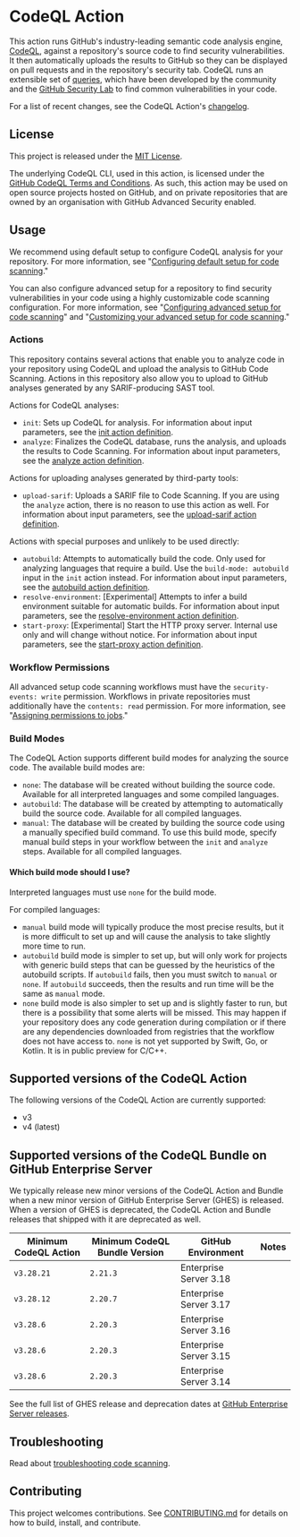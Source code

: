 # CodeQL Action

This action runs GitHub's industry-leading semantic code analysis engine, [CodeQL](https://codeql.github.com/), against a repository's source code to find security vulnerabilities. It then automatically uploads the results to GitHub so they can be displayed on pull requests and in the repository's security tab. CodeQL runs an extensible set of [queries](https://github.com/github/codeql), which have been developed by the community and the [GitHub Security Lab](https://securitylab.github.com/) to find common vulnerabilities in your code.

For a list of recent changes, see the CodeQL Action's [changelog](CHANGELOG.md).

## License

This project is released under the [MIT License](LICENSE).

The underlying CodeQL CLI, used in this action, is licensed under the [GitHub CodeQL Terms and Conditions](https://securitylab.github.com/tools/codeql/license). As such, this action may be used on open source projects hosted on GitHub, and on private repositories that are owned by an organisation with GitHub Advanced Security enabled.

## Usage

We recommend using default setup to configure CodeQL analysis for your repository. For more information, see "[Configuring default setup for code scanning](https://docs.github.com/en/code-security/code-scanning/enabling-code-scanning/configuring-default-setup-for-code-scanning)."

You can also configure advanced setup for a repository to find security vulnerabilities in your code using a highly customizable code scanning configuration. For more information, see "[Configuring advanced setup for code scanning](https://docs.github.com/en/code-security/code-scanning/creating-an-advanced-setup-for-code-scanning/configuring-advanced-setup-for-code-scanning)" and "[Customizing your advanced setup for code scanning](https://docs.github.com/en/code-security/code-scanning/creating-an-advanced-setup-for-code-scanning/customizing-your-advanced-setup-for-code-scanning)."

### Actions

This repository contains several actions that enable you to analyze code in your repository using CodeQL and upload the analysis to GitHub Code Scanning. Actions in this repository also allow you to upload to GitHub analyses generated by any SARIF-producing SAST tool.

Actions for CodeQL analyses:

- `init`: Sets up CodeQL for analysis. For information about input parameters, see the [init action definition](https://github.com/github/codeql-action/blob/main/init/action.yml).
- `analyze`: Finalizes the CodeQL database, runs the analysis, and uploads the results to Code Scanning. For information about input parameters, see the [analyze action definition](https://github.com/github/codeql-action/blob/main/analyze/action.yml).

Actions for uploading analyses generated by third-party tools:

- `upload-sarif`: Uploads a SARIF file to Code Scanning. If you are using the `analyze` action, there is no reason to use this action as well. For information about input parameters, see the [upload-sarif action definition](https://github.com/github/codeql-action/blob/main/upload-sarif/action.yml).

Actions with special purposes and unlikely to be used directly:

- `autobuild`: Attempts to automatically build the code. Only used for analyzing languages that require a build. Use the `build-mode: autobuild` input in the `init` action instead. For information about input parameters, see the [autobuild action definition](https://github.com/github/codeql-action/blob/main/autobuild/action.yml).
- `resolve-environment`: [Experimental] Attempts to infer a build environment suitable for automatic builds. For information about input parameters, see the [resolve-environment action definition](https://github.com/github/codeql-action/blob/main/resolve-environment/action.yml).
- `start-proxy`: [Experimental] Start the HTTP proxy server. Internal use only and will change without notice. For information about input parameters, see the [start-proxy action definition](https://github.com/github/codeql-action/blob/main/start-proxy/action.yml).

### Workflow Permissions

All advanced setup code scanning workflows must have the `security-events: write` permission. Workflows in private repositories must additionally have the `contents: read` permission. For more information, see "[Assigning permissions to jobs](https://docs.github.com/en/actions/using-jobs/assigning-permissions-to-jobs)."

### Build Modes

The CodeQL Action supports different build modes for analyzing the source code. The available build modes are:

- `none`: The database will be created without building the source code. Available for all interpreted languages and some compiled languages.
- `autobuild`: The database will be created by attempting to automatically build the source code. Available for all compiled languages.
- `manual`: The database will be created by building the source code using a manually specified build command. To use this build mode, specify manual build steps in your workflow between the `init` and `analyze` steps. Available for all compiled languages.

#### Which build mode should I use?

Interpreted languages must use `none` for the build mode.

For compiled languages:

- `manual` build mode will typically produce the most precise results, but it is more difficult to set up and will cause the analysis to take slightly more time to run.
- `autobuild` build mode is simpler to set up, but will only work for projects with generic build steps that can be guessed by the heuristics of the autobuild scripts. If `autobuild` fails, then you must switch to `manual` or `none`. If `autobuild` succeeds, then the results and run time will be the same as `manual` mode.
- `none` build mode is also simpler to set up and is slightly faster to run, but there is a possibility that some alerts will be missed. This may happen if your repository does any code generation during compilation or if there are any dependencies downloaded from registries that the workflow does not have access to. `none` is not yet supported by Swift, Go, or Kotlin. It is in public preview for C/C++.


## Supported versions of the CodeQL Action

The following versions of the CodeQL Action are currently supported:

- v3
- v4 (latest)

## Supported versions of the CodeQL Bundle on GitHub Enterprise Server

We typically release new minor versions of the CodeQL Action and Bundle when a new minor version of GitHub Enterprise Server (GHES) is released. When a version of GHES is deprecated, the CodeQL Action and Bundle releases that shipped with it are deprecated as well.

| Minimum CodeQL Action | Minimum CodeQL Bundle Version | GitHub Environment | Notes |
|-----------------------|-------------------------------|--------------------|-------|
| `v3.28.21`  | `2.21.3` | Enterprise Server 3.18 | |
| `v3.28.12`  | `2.20.7` | Enterprise Server 3.17 | |
| `v3.28.6`  | `2.20.3` | Enterprise Server 3.16 | |
| `v3.28.6`  | `2.20.3` | Enterprise Server 3.15 | |
| `v3.28.6` | `2.20.3` | Enterprise Server 3.14 | |

See the full list of GHES release and deprecation dates at [GitHub Enterprise Server releases](https://docs.github.com/en/enterprise-server/admin/all-releases#releases-of-github-enterprise-server).

## Troubleshooting

Read about [troubleshooting code scanning](https://docs.github.com/en/code-security/code-scanning/troubleshooting-code-scanning).

## Contributing

This project welcomes contributions. See [CONTRIBUTING.md](CONTRIBUTING.md) for details on how to build, install, and contribute.
